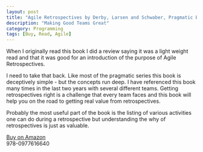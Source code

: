 ```yaml
---
layout: post
title: "Agile Retrospectives by Derby, Larsen and Schwaber, Pragmatic Bookshelf"
description: "Making Good Teams Great"
category: Programming
tags: [Buy, Read, Agile]
---
```

When I originally read this book I did a review saying it was a light weight read and that it was good for an introduction of the purpose of Agile Retrospectives. 

I need to take that back. Like most of the pragmatic series this book is deceptively simple - but the concepts run deep. I have referenced this book many times in the last two years with several different teams. Getting retrospectives right is a challenge that every team faces and this book will help you on the road to getting real value from retrospectives.

Probably the most useful part of the book is the listing of various activities one can do during a retrospective but understanding the why of retrospectives is just as valuable.

[Buy on Amazon](http://www.amazon.com/Agile-Retrospectives-Making-Teams-Great/dp/0977616649)  
978-0977616640
